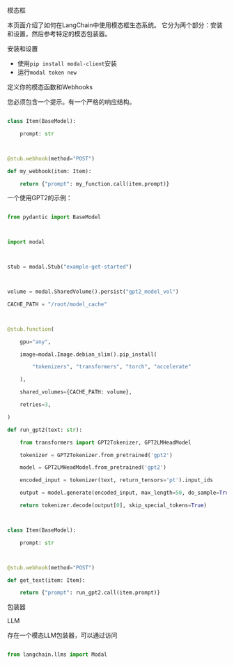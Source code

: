 模态框


本页面介绍了如何在LangChain中使用模态框生态系统。
它分为两个部分：安装和设置，然后参考特定的模态包装器。


安装和设置
- 使用`pip install modal-client`安装
- 运行`modal token new`


定义你的模态函数和Webhooks


您必须包含一个提示。有一个严格的响应结构。


```python

class Item(BaseModel):

    prompt: str



@stub.webhook(method="POST")

def my_webhook(item: Item):

    return {"prompt": my_function.call(item.prompt)}

```



一个使用GPT2的示例：


```python

from pydantic import BaseModel



import modal



stub = modal.Stub("example-get-started")



volume = modal.SharedVolume().persist("gpt2_model_vol")

CACHE_PATH = "/root/model_cache"



@stub.function(

    gpu="any",

    image=modal.Image.debian_slim().pip_install(

        "tokenizers", "transformers", "torch", "accelerate"

    ),

    shared_volumes={CACHE_PATH: volume},

    retries=3,

)

def run_gpt2(text: str):

    from transformers import GPT2Tokenizer, GPT2LMHeadModel

    tokenizer = GPT2Tokenizer.from_pretrained('gpt2')

    model = GPT2LMHeadModel.from_pretrained('gpt2')

    encoded_input = tokenizer(text, return_tensors='pt').input_ids

    output = model.generate(encoded_input, max_length=50, do_sample=True)

    return tokenizer.decode(output[0], skip_special_tokens=True)



class Item(BaseModel):

    prompt: str



@stub.webhook(method="POST")

def get_text(item: Item):

    return {"prompt": run_gpt2.call(item.prompt)}

```



包装器


LLM


存在一个模态LLM包装器，可以通过访问
```python

from langchain.llms import Modal

```
